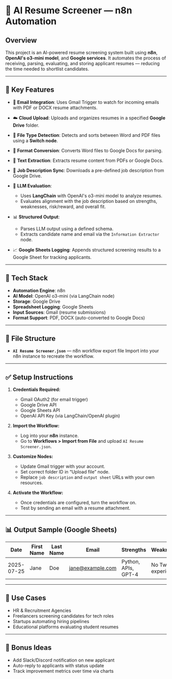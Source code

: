 # 🧠 AI Resume Screener — n8n Automation

## Overview

This project is an AI-powered resume screening system built using **n8n**, **OpenAI's o3-mini model**, and **Google services**. It automates the process of receiving, parsing, evaluating, and storing applicant resumes — reducing the time needed to shortlist candidates.

---

## 🔧 Key Features

* 📩 **Email Integration**: Uses Gmail Trigger to watch for incoming emails with PDF or DOCX resume attachments.
* ☁️ **Cloud Upload**: Uploads and organizes resumes in a specified **Google Drive** folder.
* 📎 **File Type Detection**: Detects and sorts between Word and PDF files using a **Switch node**.
* 🔁 **Format Conversion**: Converts Word files to Google Docs for parsing.
* 📄 **Text Extraction**: Extracts resume content from PDFs or Google Docs.
* 📑 **Job Description Sync**: Downloads a pre-defined job description from Google Drive.
* 🤖 **LLM Evaluation**:

  * Uses **LangChain** with OpenAI's o3-mini model to analyze resumes.
  * Evaluates alignment with the job description based on strengths, weaknesses, risk/reward, and overall fit.
* 📊 **Structured Output**:

  * Parses LLM output using a defined schema.
  * Extracts candidate name and email via the `Information Extractor` node.
* 📈 **Google Sheets Logging**: Appends structured screening results to a Google Sheet for tracking applicants.

---

## 🔌 Tech Stack

* **Automation Engine**: n8n
* **AI Model**: OpenAI o3-mini (via LangChain node)
* **Storage**: Google Drive
* **Spreadsheet Logging**: Google Sheets
* **Input Sources**: Gmail (resume submissions)
* **Format Support**: PDF, DOCX (auto-converted to Google Docs)

---

## 📁 File Structure

* **`AI Resume Screener.json`** — n8n workflow export file
  Import into your n8n instance to recreate the workflow.

---

## ✅ Setup Instructions

1. **Credentials Required:**

   * Gmail OAuth2 (for email trigger)
   * Google Drive API
   * Google Sheets API
   * OpenAI API Key (via LangChain/OpenAI plugin)

2. **Import the Workflow:**

   * Log into your **n8n** instance.
   * Go to **Workflows > Import from File** and upload `AI Resume Screener.json`.

3. **Customize Nodes:**

   * Update Gmail trigger with your account.
   * Set correct folder ID in “Upload file” node.
   * Replace `job description` and `output sheet` URLs with your own resources.

4. **Activate the Workflow:**

   * Once credentials are configured, turn the workflow on.
   * Test by sending an email with a resume attachment.

---

## 📊 Output Sample (Google Sheets)

| Date       | First Name | Last Name | Email                                       | Strengths           | Weaknesses           | Risk Factor | Reward Factor | Overall Fit | Justification  |
| ---------- | ---------- | --------- | ------------------------------------------- | ------------------- | -------------------- | ----------- | ------------- | ----------- | -------------- |
| 2025-07-25 | Jane       | Doe       | [jane@example.com](mailto:jane@example.com) | Python, APIs, GPT-4 | No Twilio experience | Medium      | High          | 8           | Aligns well... |

---

## 📌 Use Cases

* HR & Recruitment Agencies
* Freelancers screening candidates for tech roles
* Startups automating hiring pipelines
* Educational platforms evaluating student resumes

---

## 🧠 Bonus Ideas

* Add Slack/Discord notification on new applicant
* Auto-reply to applicants with status update
* Track improvement metrics over time via charts

